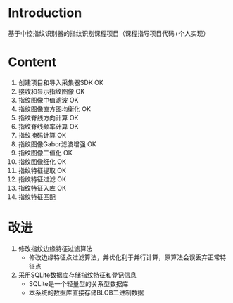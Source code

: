 # Introduction 
基于中控指纹识别器的指纹识别课程项目（课程指导项目代码+个人实现）

# Content
  1. 创建项目和导入采集器SDK OK
  1. 接收和显示指纹图像 OK
  1. 指纹图像中值滤波 OK
  1. 指纹图像直方图均衡化 OK
  1. 指纹脊线方向计算 OK
  1. 指纹脊线频率计算 OK
  1. 指纹掩码计算 OK
  1. 指纹图像Gabor滤波增强 OK
  1. 指纹图像二值化 OK
  1. 指纹图像细化 OK
  1. 指纹特征提取 OK
  1. 指纹特征过滤 OK
  1. 指纹特征入库 OK
  1. 指纹特征匹配


# 改进
  1. 修改指纹边缘特征过滤算法
      - 修改边缘特征点过滤算法，并优化利于并行计算，原算法会误丢弃正常特征点
  2. 采用SQLite数据库存储指纹特征和登记信息
      - SQLite是一个轻量型的关系型数据库
      - 本系统的数据库直接存储BLOB二进制数据

